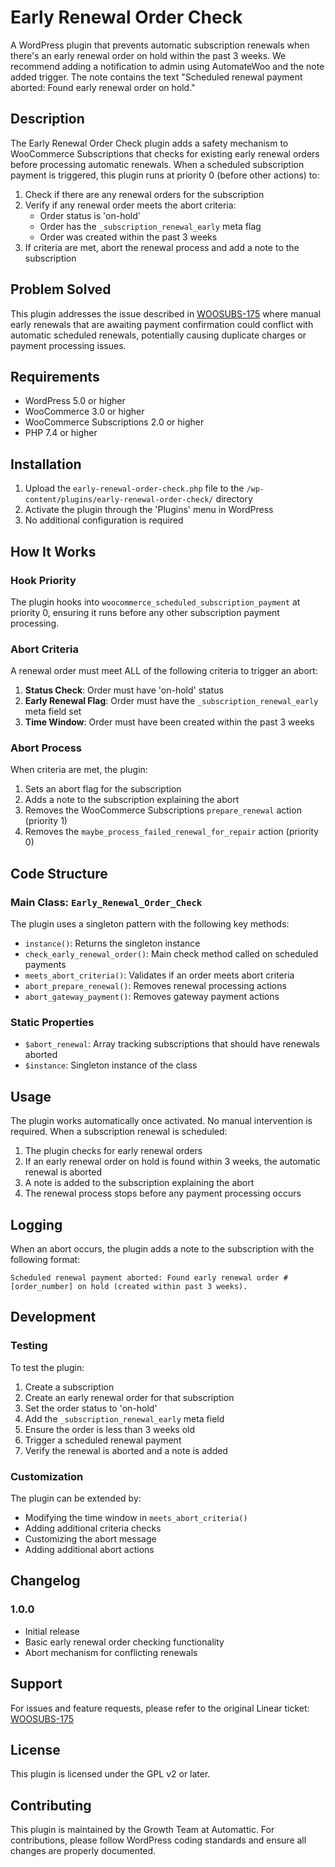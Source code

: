 # Early Renewal Order Check

A WordPress plugin that prevents automatic subscription renewals when there's an early renewal order on hold within the past 3 weeks. We recommend adding a notification to admin using AutomateWoo and the note added trigger. The note contains the text "Scheduled renewal payment aborted: Found early renewal order on hold."

## Description

The Early Renewal Order Check plugin adds a safety mechanism to WooCommerce Subscriptions that checks for existing early renewal orders before processing automatic renewals. When a scheduled subscription payment is triggered, this plugin runs at priority 0 (before other actions) to:

1. Check if there are any renewal orders for the subscription
2. Verify if any renewal order meets the abort criteria:
   - Order status is 'on-hold'
   - Order has the `_subscription_renewal_early` meta flag
   - Order was created within the past 3 weeks
3. If criteria are met, abort the renewal process and add a note to the subscription

## Problem Solved

This plugin addresses the issue described in [WOOSUBS-175](https://linear.app/a8c/issue/WOOSUBS-175/when-a-manual-early-renewal-is-awaiting-confirmation-of-payment) where manual early renewals that are awaiting payment confirmation could conflict with automatic scheduled renewals, potentially causing duplicate charges or payment processing issues.

## Requirements

- WordPress 5.0 or higher
- WooCommerce 3.0 or higher
- WooCommerce Subscriptions 2.0 or higher
- PHP 7.4 or higher

## Installation

1. Upload the `early-renewal-order-check.php` file to the `/wp-content/plugins/early-renewal-order-check/` directory
2. Activate the plugin through the 'Plugins' menu in WordPress
3. No additional configuration is required

## How It Works

### Hook Priority
The plugin hooks into `woocommerce_scheduled_subscription_payment` at priority 0, ensuring it runs before any other subscription payment processing.

### Abort Criteria
A renewal order must meet ALL of the following criteria to trigger an abort:

1. **Status Check**: Order must have 'on-hold' status
2. **Early Renewal Flag**: Order must have the `_subscription_renewal_early` meta field set
3. **Time Window**: Order must have been created within the past 3 weeks

### Abort Process
When criteria are met, the plugin:

1. Sets an abort flag for the subscription
2. Adds a note to the subscription explaining the abort
3. Removes the WooCommerce Subscriptions `prepare_renewal` action (priority 1)
4. Removes the `maybe_process_failed_renewal_for_repair` action (priority 0)

## Code Structure

### Main Class: `Early_Renewal_Order_Check`

The plugin uses a singleton pattern with the following key methods:

- `instance()`: Returns the singleton instance
- `check_early_renewal_order()`: Main check method called on scheduled payments
- `meets_abort_criteria()`: Validates if an order meets abort criteria
- `abort_prepare_renewal()`: Removes renewal processing actions
- `abort_gateway_payment()`: Removes gateway payment actions

### Static Properties

- `$abort_renewal`: Array tracking subscriptions that should have renewals aborted
- `$instance`: Singleton instance of the class

## Usage

The plugin works automatically once activated. No manual intervention is required. When a subscription renewal is scheduled:

1. The plugin checks for early renewal orders
2. If an early renewal order on hold is found within 3 weeks, the automatic renewal is aborted
3. A note is added to the subscription explaining the abort
4. The renewal process stops before any payment processing occurs

## Logging

When an abort occurs, the plugin adds a note to the subscription with the following format:
```
Scheduled renewal payment aborted: Found early renewal order #[order_number] on hold (created within past 3 weeks).
```

## Development

### Testing
To test the plugin:

1. Create a subscription
2. Create an early renewal order for that subscription
3. Set the order status to 'on-hold'
4. Add the `_subscription_renewal_early` meta field
5. Ensure the order is less than 3 weeks old
6. Trigger a scheduled renewal payment
7. Verify the renewal is aborted and a note is added

### Customization
The plugin can be extended by:

- Modifying the time window in `meets_abort_criteria()`
- Adding additional criteria checks
- Customizing the abort message
- Adding additional abort actions

## Changelog

### 1.0.0
- Initial release
- Basic early renewal order checking functionality
- Abort mechanism for conflicting renewals

## Support

For issues and feature requests, please refer to the original Linear ticket: [WOOSUBS-175](https://linear.app/a8c/issue/WOOSUBS-175/when-a-manual-early-renewal-is-awaiting-confirmation-of-payment)

## License

This plugin is licensed under the GPL v2 or later.

## Contributing

This plugin is maintained by the Growth Team at Automattic. For contributions, please follow WordPress coding standards and ensure all changes are properly documented.


